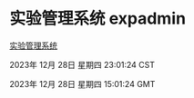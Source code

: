 # 实验管理系统 expadmin
[实验管理系统](http://219.139.199.210:56808/expadmin-782313d2-e1b1-4ea7-932e-3a55e6a1a4d0/)

2023年 12月 28日 星期四 23:01:24 CST

2023年 12月 28日 星期四 15:01:24 GMT
